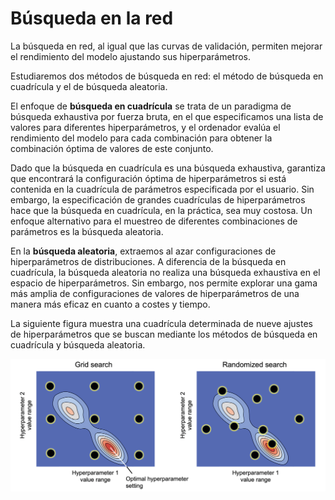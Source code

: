 # Búsqueda en la red
La búsqueda en red, al igual que las curvas de validación, permiten mejorar el rendimiento del modelo ajustando sus hiperparámetros.

Estudiaremos dos métodos de búsqueda en red: el método de búsqueda en cuadrícula y el de búsqueda aleatoria.

El enfoque de **búsqueda en cuadrícula** se trata de un paradigma de búsqueda exhaustiva por fuerza bruta, en el que especificamos una lista de valores para diferentes hiperparámetros, y el ordenador evalúa el rendimiento del modelo para cada combinación para obtener la combinación óptima de valores de este conjunto.

Dado que la búsqueda en cuadrícula es una búsqueda exhaustiva, garantiza que encontrará la configuración óptima de hiperparámetros si está contenida en la cuadrícula de parámetros especificada por el usuario. Sin embargo, la especificación de grandes cuadrículas de hiperparámetros hace que la búsqueda en cuadrícula, en la práctica, sea muy costosa. Un enfoque alternativo para el muestreo de diferentes combinaciones de parámetros es la búsqueda aleatoria.

En la **búsqueda aleatoria**, extraemos al azar configuraciones de hiperparámetros de distribuciones. A diferencia de la búsqueda en cuadrícula, la búsqueda aleatoria no realiza una búsqueda exhaustiva en el espacio de hiperparámetros. Sin embargo, nos permite explorar una gama más amplia de configuraciones de valores de hiperparámetros de una manera más eficaz en cuanto a costes y tiempo.

La siguiente figura muestra una cuadrícula determinada de nueve ajustes de hiperparámetros que se buscan mediante los métodos de búsqueda en cuadrícula y búsqueda aleatoria.

![](images/red.webp)